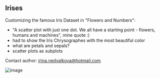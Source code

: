 ## Irises
Customizing the famous Iris Dataset in "Flowers and Numbers":
- "A scatter plot with just one dot. We all have a starting point - flowers, humans and machines", mine quote :)
- had to show the Iris Chrysographes with the most beautiful color
- what are petals and sepals?
- scatter plots as subplots

Contact author: irina.nedyalkova@hotmail.com

![image](https://github.com/user-attachments/assets/60269af6-2791-4a33-bd8c-3f06a07560e7)
